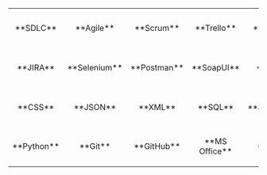 
<!-- Skills and Technologies Table -->
<!-- This table displays various skills, methodologies, and tools organized in a grid format -->

<table>
  <!-- Project Management & Methodologies -->
  <tr>
    <td align="center" valign="middle" width="160" height="80">
      **SDLC**
    </td>
    <td align="center" valign="middle" width="160" height="80">
      **Agile**
    </td>
    <td align="center" valign="middle" width="160" height="80">
      **Scrum**
    </td>
    <td align="center" valign="middle" width="160" height="80">
      **Trello**
    </td>
    <td align="center" valign="middle" width="160" height="80">
      **TestRail**
    </td>
  </tr>
  
  <!-- Testing Tools & QA -->
  <tr>
    <td align="center" valign="middle" width="160" height="80">
      **JIRA**
    </td>
    <td align="center" valign="middle" width="160" height="80">
      **Selenium**
    </td>
    <td align="center" valign="middle" width="160" height="80">
      **Postman**
    </td>
    <td align="center" valign="middle" width="160" height="80">
      **SoapUI**
    </td>
    <td align="center" valign="middle" width="160" height="80">
      **HTML**
    </td>
  </tr>
  
  <!-- Web Technologies & Data Formats -->
  <tr>
    <td align="center" valign="middle" width="160" height="80">
      **CSS**
    </td>
    <td align="center" valign="middle" width="160" height="80">
      **JSON**
    </td>
    <td align="center" valign="middle" width="160" height="80">
      **XML**
    </td>
    <td align="center" valign="middle" width="160" height="80">
      **SQL**
    </td>
    <td align="center" valign="middle" width="160" height="80">
      **JavaScript**
    </td>
  </tr>
  
  <!-- Programming Languages & Collaboration Tools -->
  <tr>
    <td align="center" valign="middle" width="160" height="80">
      **Python**
    </td>
    <td align="center" valign="middle" width="160" height="80">
      **Git**
    </td>
    <td align="center" valign="middle" width="160" height="80">
      **GitHub**
    </td>
    <td align="center" valign="middle" width="160" height="80">
      **MS Office**
    </td>
    <td align="center" valign="middle" width="160" height="80">
      **Slack**
    </td>
  </tr>
</table>

<!-- End of Skills and Technologies Table -->
